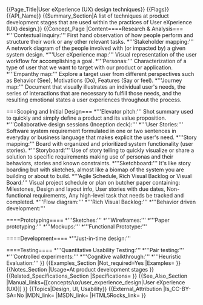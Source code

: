 {{Page_Title|User eXperience (UX) design techniques}}
{{Flags}}
{{API_Name}}
{{Summary_Section|A list of techniques at product development stages that are used within the practices of User eXperience (UX) design.}}
{{Concept_Page
|Content====Research & Analysis===
*'''Contextual inquiry:''' First hand observation of how people perform and structure their work or any other relevant tasks.
*'''Stakeholder mapping:''' A network diagram of the people involved with (or impacted by) a given system design.
*'''User eXperience map:''' Visual representation of the user workflow for accomplishing a goal.
*'''Personas:''' Characterization of a type of user that we want to target with our product or application.
*'''Empanthy map:''' Explore a target user from different perspectives such as Behavior (See), Motivations (Do), Features (Say or feel).
*'''Journey map:''' Document that visually illustrates an individual user's needs, the series of interactions that are necessary to fulfill those needs, and the resulting emotional states a user experiences throughout the process.

===Scoping and Initial Design===
*'''Elevator pitch:''' Shot summary used to quickly and simply define a product and its value proposition.
*'''Collaborative design sessions (Inception deck):'''
*'''User Stories:''' Software system requirement formulated in one or two sentences in everyday or business language that makes explicit the user's need.
*'''Story mapping:''' Board with organized and prioritized system functionality (user stories).
*'''Storyboard:''' Use of story telling to quickly visualize or share a solution to specific requirements making use of personas and their behaviors, stories and known constraints.
*'''Sketchboard:''' It's like story boarding but with sketches, almost like a biomap of the system you are building or about to build.
*'''Agile Schedule, Rich Visual Backlog or Visual Board:''' Visual project schedule or plan on butcher paper containing: Milestones, Design and layout info, User stories with due dates, Non-functional requirements, Any high-level task that needs be tracked and completed. 
*'''Flow diagram:'''
*'''Rich Visual Backlog:'''
*'''Behavior driven development:'''

====Prototyping====
*'''Sketches:'''
*'''Wireframes:'''
*'''Paper prototyping:'''
*'''Mockups:'''
*'''Functional Prototype:'''

====Development====
*'''Just-in-time design:'''

====Testing====
*'''Quantitative Usability Testing:'''
*'''Pair testing:'''
*'''Controlled experiments:'''
*'''Cognitive walkthrough:'''
*'''Heuristic Evaluation:'''
}}
{{Examples_Section
|Not_required=Yes
|Examples=
}}
{{Notes_Section
|Usage=At product development stages
}}
{{Related_Specifications_Section
|Specifications=
}}
{{See_Also_Section
|Manual_links=[[concepts/ux/user_experience_design|User eXperience (UX)]]
}}
{{Topics|Design, UI, Usability}}
{{External_Attribution
|Is_CC-BY-SA=No
|MDN_link=
|MSDN_link=
|HTML5Rocks_link=
}}